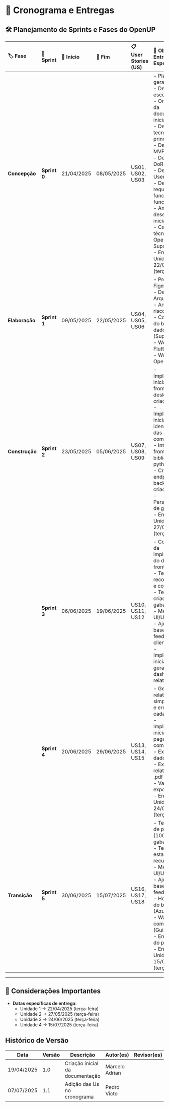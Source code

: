 # 📅 Cronograma e Entregas

## 🛠️ Planejamento de Sprints e Fases do OpenUP

| 🏷️ Fase       | 🚀 Sprint    | 📅 Início  | 📅 Fim     | 📋 User Stories (US)                                          | 🎯 Objetivos e Entregas Esperadas                                                                                                                                                                                                                                                                                                                                                                                                                      |
| :------------- | :----------- | :--------- | :--------- | :------------------------------------------------------------ | :----------------------------------------------------------------------------------------------------------------------------------------------------------------------------------------------------------------------------------------------------------------------------------------------------------------------------------------------------------------------------------------------------------------------------------------------------- |
| **Concepção**  | **Sprint 0** | 21/04/2025 | 08/05/2025 | US01, US02, US03              | - Planejamento geral do projeto<br>- Definição do escopo<br>- Organização da documentação inicial<br>- Definição das tecnologias principais<br>- Definição do MVP do Corigge<br>- Definição do DoR e DoD<br>- Definição de User Stories<br>- Declaração de requisitos funcionais e não funcionais<br>- Ambiente de desenvolvimento inicial <br>- Capacitação técnica (Flutter, OpenCV, Supabase)<br>- Entrega da Unidade 1 em 22/04/2025 (terça-feira) |
| **Elaboração** | **Sprint 1** | 09/05/2025 | 22/05/2025 | US04, US05, US06   | - Protótipo no Figma<br>- Definição da Arquitetura<br>- Análise de riscos técnicos<br>- Configuração do banco de dados (Supabase)<br>- Workshop de Flutter<br>- Workshop de OpenCV<br>                                                                                                                                                                                                                                                                 |
| **Construção** | **Sprint 2** | 23/05/2025 | 05/06/2025 | US07, US08, US09  | - Implementação inicial do frontend desktop, login e criação de conta<br>- Implementação inicial da identificação das questões com OpenCV<br>- Integração de frontend com a biblioteca python local<br>- Criação dos endpoints backend para criação de conta<br>- Personalização de gabaritos<br>- Entrega da Unidade 2 em 27/05/2025 (terça-feira)                                                                                                    |
|                | **Sprint 3** | 06/06/2025 | 19/06/2025 | US10, US11, US12  | - Continuação da implementação do design no frontend<br>- Testes de reconhecimento e comparação<br>- Testes de criação de gabaritos<br>- Melhorias de UI/UX<br>- Ajustes baseados em feedback do cliente<br>- Implementação inicial da geração de dashboards e relatórios<br>                                                                                                                                                                          |
|                | **Sprint 4** | 20/06/2025 | 29/06/2025 | US13, US14, US15         | - Geração de relatórios simples (acertos e erros) para cada aluno<br>- Implementação inicial de pagamentos com Stripe<br>- Exportação de dados em .csv<br>- Exportação de relatórios em .pdf<br>- Validação das exportações<br>- Entrega da Unidade 3 em 24/06/2025 (terça-feira)                                                                                                                                                                      |
| **Transição**  | **Sprint 5** | 30/06/2025 | 15/07/2025 | US16, US17, US18     | - Testes finais de performance (100 gabaritos/min)<br>- Testes de estabilidade e recuperação<br>- Melhorias de UI/UX<br>- Ajustes baseados em feedback interno<br>- Hospedagem do backend (Azure)<br>- Walkthrough com o cliente (Guia do PAS)<br>- Encerramento do projeto<br>- Entrega da Unidade 4 em 15/07/2025 (terça-feira)                                                                                                                      |                                                                                                                      |
                

---

## 📌 Considerações Importantes

- **Datas específicas de entrega**:
  - Unidade 1 → 22/04/2025 (terça-feira)
  - Unidade 2 → 27/05/2025 (terça-feira)
  - Unidade 3 → 24/06/2025 (terça-feira)
  - Unidade 4 → 15/07/2025 (terça-feira)

## Histórico de Versão

| Data       | Versão | Descrição                                                                 | Autor(es)         | Revisor(es)        |
|------------|--------|---------------------------------------------------------------------------|-------------------|--------------------|
| 19/04/2025 | 1.0    | Criação inicial da documentação                                           | Marcelo Adrian    |                    |
| 07/07/2025 | 1.1    | Adição das Us no cronograma                                               | Pedro Victo       |                    |
